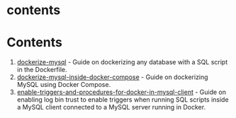 # contents

# Contents

1. [dockerize-mysql](DOCKERIZE-MYSQL.md) - Guide on dockerizing any database with a SQL script in the Dockerfile.
2. [dockerize-mysql-inside-docker-compose](DOCKERIZE-MYSQL-INSIDE-DOCKER-COMPOSE.md) - Guide on dockerizing MySQL using Docker Compose.
3. [enable-triggers-and-procedures-for-docker-in-mysql-client](ENABLE-TRIGGERS-AND-PROCEDURES-FOR-DOCKER-IN-MYSQL-CLIENT.md) - Guide on enabling log bin trust to enable triggers when running SQL scripts inside a MySQL client connected to a MySQL server running in Docker.
